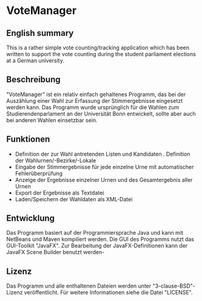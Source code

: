 # VoteManager

## English summary
This is a rather simple vote counting/tracking application which has been written to support the vote counting during the student parliament elections at a German university.

## Beschreibung

"VoteManager" ist ein relativ einfach gehaltenes Programm, das bei der Auszählung einer Wahl zur Erfassung der Stimmergebnisse eingesetzt werden kann.
Das Programm wurde ursprünglich für die Wahlen zum Studierendenparlament an der Universität Bonn entwickelt, sollte aber auch bei anderen Wahlen einsetzbar sein.

## Funktionen

- Definition der zur Wahl antretenden Listen und Kandidaten
. Definition der Wahlurnen/-Bezirke/-Lokale
- Eingabe der Stimmergebnisse für jede einzelne Urne mit automatischer Fehlerüberprüfung
- Anzeige der Ergebnisse einzelner Urnen und des Gesamtergebnis aller Urnen
- Export der Ergebnisse als Textdatei
- Laden/Speichern der Wahldaten als XML-Datei

## Entwicklung

Das Programm basiert auf der Programmiersprache Java und kann mit NetBeans und Maven kompiliert werden.
Die GUI des Programms nutzt das GUI-Toolkit "JavaFX". Zur Bearbeitung der JavaFX-Definitionen kann der JavaFX Scene Builder benutzt werden-

## Lizenz

Das Programm und alle enthaltenen Dateien werden unter "3-clause-BSD"-Lizenz veröffentlicht. Für weitere Informationen siehe die Datei "LICENSE".
